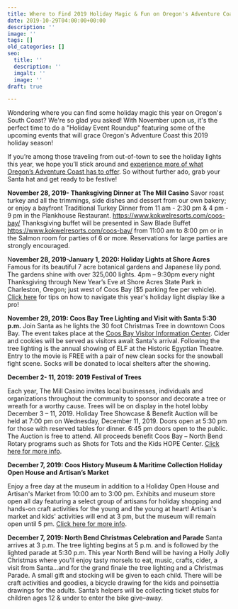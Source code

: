 ```yaml
---
title: Where to Find 2019 Holiday Magic & Fun on Oregon's Adventure Coast
date: 2019-10-29T04:00:00+00:00
description: ''
image: ''
tags: []
old_categories: []
seo:
  title: ''
  description: ''
  imgalt: ''
  image: ''
draft: true

---
```

Wondering where you can find some holiday magic this year on Oregon's South Coast? We're so glad you asked! With November upon us, it's the perfect time to do a "Holiday Event Roundup" featuring some of the upcoming events that will grace Oregon's Adventure Coast this 2019 holiday season!

If you’re among those traveling from out-of-town to see the holiday lights this year, we hope you’ll stick around and [experience more of what Oregon’s Adventure Coast has to offer](https://www.oregonsadventurecoast.com/blog/come-for-the-lights-stay-for-the-sights/). So without further ado, grab your Santa hat and get ready to be festive!

**November 28, 2019- Thanksgiving Dinner at The Mill Casino**
Savor roast turkey and all the trimmings, side dishes and dessert from our own bakery; or enjoy a bayfront Traditional Turkey Dinner from 11 am - 2:30 pm & 4 pm - 9 pm in the Plankhouse Restaurant. https://www.kokwelresorts.com/coos-bay/ Thanksgiving buffet will be presented in Saw Blade Buffet https://www.kokwelresorts.com/coos-bay/ from 11:00 am to 8:00 pm or in the Salmon room for parties of 6 or more. Reservations for large parties are strongly encouraged.

N**ovember 28, 2019-January 1, 2020: Holiday Lights at Shore Acres** Famous for its beautiful 7 acre botanical gardens and Japanese lily pond. The gardens shine with over 325,000 lights. 4pm – 9:30pm every night Thanksgiving through New Year’s Eve at Shore Acres State Park in Charleston, Oregon; just west of Coos Bay ($5 parking fee per vehicle). [Click here](https://www.oregonsadventurecoast.com/blog/navigate-the-holiday-lights-at-shore-acres-like-a-pro/) for tips on how to navigate this year's holiday light display like a pro!

**November 29, 2019: Coos Bay Tree Lighting and Visit with Santa 5:30 p.m.**
Join Santa as he lights the 30 foot Christmas Tree in downtown Coos Bay. The event takes place at the [Coos Bay Visitor Information Center](https://www.oregonsadventurecoast.com/). Cider and cookies will be served as visitors await Santa's arrival.  Following the tree lighting is the annual showing of ELF at the Historic Egyptian Theatre. Entry to the movie is FREE with a pair of new clean socks for the snowball fight scene. Socks will be donated to local shelters after the showing.

**December 2- 11, 2019: 2019 Festival of Trees**

Each year, The Mill Casino invites local businesses, individuals and organizations throughout the community to sponsor and decorate a tree or wreath for a worthy cause. Trees will be on display in the hotel lobby December 3 – 11, 2019. Holiday Tree Showcase & Benefit Auction will be held at 7:00 pm on Wednesday, December 11, 2019. Doors open at 5:30 pm for those with reserved tables for dinner. 6:45 pm doors open to the public. The Auction is free to attend. All proceeds benefit Coos Bay – North Bend Rotary programs such as Shots for Tots and the Kids HOPE Center. [Click here for more info](https://www.kokwelresorts.com/coos-bay/).

**December 7, 2019: Coos History Museum & Maritime Collection Holiday Open House and Artisan’s Market**

Enjoy a free day at the museum in addition to a Holiday Open House and Artisan's Market from 10:00 am to 3:00 pm. Exhibits and museum store open all day featuring a select group of artisans for holiday shopping and hands-on craft activities for the young and the young at heart! Artisan's market and kids' activities will end at 3 pm, but the museum will remain open until 5 pm. [Click here for more info](https://cooshistory.org/events/holiday-open-house-and-artisans-market/).

**December 7, 2019: North Bend Christmas Celebration and Parade** Santa arrives at 3 p.m. The tree lighting begins at 5 p.m. and is followed by the lighted parade at 5:30 p.m. This year North Bend will be having a Holly Jolly Christmas where you'll enjoy tasty morsels to eat, music, crafts, cider, a visit from Santa…and for the grand finale the tree lighting and a Christmas Parade.  A small gift and stocking will be given to each child. There will be craft activities and goodies, a bicycle drawing for the kids and poinsettia drawings for the adults. Santa’s helpers will be collecting ticket stubs for children ages 12 & under to enter the bike give–away.